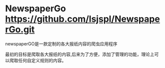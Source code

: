 # NewspaperGo https://github.com/lsjspl/NewspaperGo.git

newspaperGO是一款定制的各大报纸内容的爬虫应用程序

最初的目标是爬取各大报纸的内容,后来为了方便，添加了管理的功能，理论上可以爬取任何自定义规则的内容。
